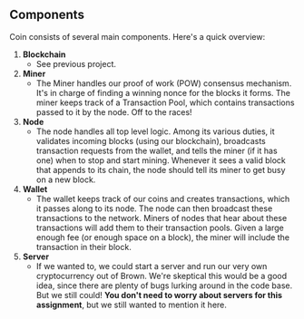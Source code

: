 ## Components
Coin consists of several main components. Here's a quick overview:

1. **Blockchain**
    - See previous project.
2. **Miner**
    - The Miner handles our proof of work (POW) consensus mechanism. It's in charge of finding a winning nonce for the blocks it forms. The miner keeps track of a Transaction Pool, which contains transactions passed to it by the node. Off to the races!
3. **Node**
    - The node handles all top level logic. Among its various duties, it validates incoming blocks (using our blockchain), broadcasts transaction requests from the wallet, and tells the miner (if it has one) when to stop and start mining. Whenever it sees a valid block that appends to its chain, the node should tell its miner to get busy on a new block.
4. **Wallet**
    - The wallet keeps track of our coins and creates transactions, which it passes along to its node. The node can then broadcast these transactions to the network. Miners of nodes that hear about these transactions will add them to their transaction pools. Given a large enough fee (or enough space on a block), the miner will include the transaction in their block.
5. **Server**
    - If we wanted to, we could start a server and run our very own cryptocurrency out of Brown. We're skeptical this would be a good idea, since there are plenty of bugs lurking around in the code base. But we still could! **You don't need to worry about servers for this assignment**, but we still wanted to mention it here.